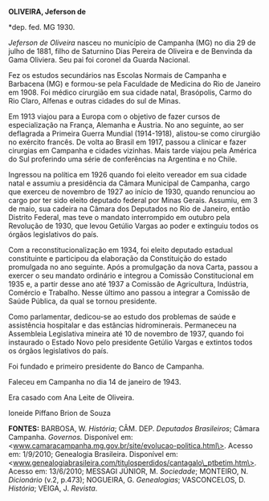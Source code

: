 **OLIVEIRA, Jeferson de**

\*dep. fed. MG 1930.

*Jeferson de Oliveira* nasceu no município de Campanha (MG) no dia 29 de
julho de 1881, filho de Saturnino Dias Pereira de Oliveira e de Benvinda
da Gama Oliviera. Seu pai foi coronel da Guarda Nacional.

Fez os estudos secundários nas Escolas Normais de Campanha e Barbacena
(MG) e formou-se pela Faculdade de Medicina do Rio de Janeiro em 1908.
Foi médico cirurgião em sua cidade natal, Brasópolis, Carmo do Rio
Claro, Alfenas e outras cidades do sul de Minas.

Em 1913 viajou para a Europa com o objetivo de fazer cursos de
especialização na França, Alemanha e Áustria. No ano seguinte, ao ser
deflagrada a Primeira Guerra Mundial (1914-1918), alistou-se como
cirurgião no exército francês. De volta ao Brasil em 1917, passou a
clinicar e fazer cirurgias em Campanha e cidades vizinhas. Mais tarde
viajou pela América do Sul proferindo uma série de conferências na
Argentina e no Chile.

Ingressou na política em 1926 quando foi eleito vereador em sua cidade
natal e assumiu a presidência da Câmara Municipal de Campanha, cargo que
exerceu de novembro de 1927 ao início de 1930, quando renunciou ao cargo
por ter sido eleito deputado federal por Minas Gerais. Assumiu, em 3 de
maio, sua cadeira na Câmara dos Deputados no Rio de Janeiro, então
Distrito Federal, mas teve o mandato interrompido em outubro pela
Revolução de 1930, que levou Getúlio Vargas ao poder e extinguiu todos
os órgãos legislativos do país.

Com a reconstitucionalização em 1934, foi eleito deputado estadual
constituinte e participou da elaboração da Constituição do estado
promulgada no ano seguinte. Após a promulgação da nova Carta, passou a
exercer o seu mandato ordinário e integrou a Comissão Constitucional em
1935 e, a partir desse ano até 1937 a Comissão de Agricultura,
Indústria, Comércio e Trabalho. Nesse último ano passou a integrar a
Comissão de Saúde Pública, da qual se tornou presidente.

Como parlamentar, dedicou-se ao estudo dos problemas de saúde e
assistência hospitalar e das estâncias hidrominerais. Permaneceu na
Assembleia Legislativa mineira até 10 de novembro de 1937, quando foi
instaurado o Estado Novo pelo presidente Getúlio Vargas e extintos todos
os órgãos legislativos do país.

Foi fundado e primeiro presidente do Banco de Campanha.

Faleceu em Campanha no dia 14 de janeiro de 1943.

Era casado com Ana Leite de Oliveira.

Ioneide Piffano Brion de Souza

**FONTES:** BARBOSA, W. *História*; CÂM. DEP. *Deputados Brasileiros*;
Câmara Campanha. *Governos.* Disponível em:
\<www.camaracampanha.mg.gov.br/site/evolucao-politica.html\>. Acesso em:
1/9/2010; Genealogia Brasileira. Disponível em:
\<www.genealogiabrasileira.com/titulosperdidos/cantagalo\_ptbetim.htm\>.
Acesso em: 13/6/2010; MESSAGI JÚNIOR, M. *Sociedade*; MONTEIRO, N.
*Dicionário* (v.2, p.473); NOGUEIRA, G. *Genealogias*; VASCONCELOS, D.
*História*; VEIGA, J. *Revista*.
